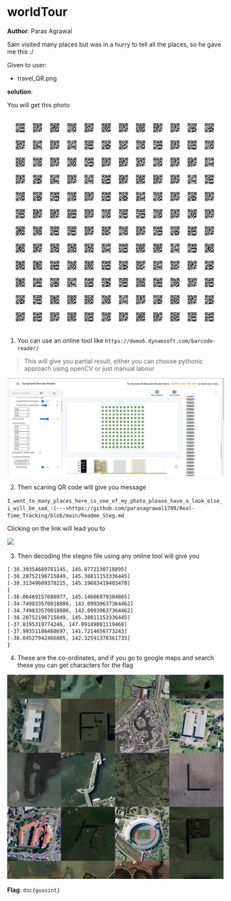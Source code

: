 # worldTour 

**Author**: Paras Agrawal

Sam visited many places but was in a hurry to tell all the places, so he gave me this :/

Given to user:
- travel_QR.png

**solution**:

You will get this photo

![](../dist/travel_QR.png)

1. You can use an online tool like `https://demo6.dynamsoft.com/barcode-reader/`
> This will give you partial result, either you can choose pythonic approach using openCV or just manual labour

![](./static/Screenshot%202022-07-03%20034549.png)

2. Then scaning QR code will give you message

`I_went_to_many_places_here_is_one_of_my_photo_please_have_a_look_else_i_will_be_sad_:(--->https://github.com/parasagrawal1709/Real-Time_Tracking/blob/main/Readme_Steg.md`

Clicking on the link will lead you to

![](./static/Screenshot%202022-06-27%20185503.png)

3. Then decoding the stegno file using any online tool will give you

```
[-38.39354689781145, 145.0772130718895]
[-38.20752196715849, 145.38811153336445]
[-38.31349609378215, 145.19683419403478]
{
[-38.06469157688977, 145.14606979384865]
[-34.749833570018886, 143.09930637364462]
[-34.749833570018886, 143.09930637364462]
[-38.20752196715849, 145.38811153336445]
[-37.8195319774246, 147.09189881119468]
[-37.99351186468697, 141.7214656773243]
[-38.04527942466805, 142.32591378361735]
}
```

4. These are the co-ordinates, and if you go to google maps and search these you can get characters for the flag

![](./static/Screenshot%202022-06-27%20184802.png)

**Flag**: `dsc{goosint}`
